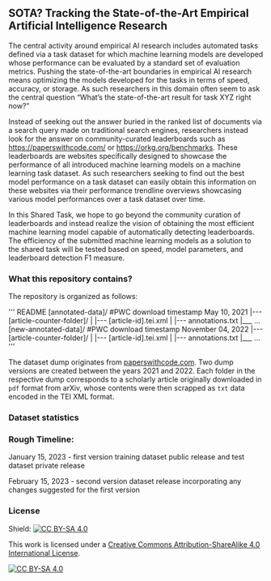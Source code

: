## SOTA? Tracking the State-of-the-Art Empirical Artificial Intelligence Research

The central activity around empirical AI research includes automated tasks defined via a task dataset for which machine learning models are developed whose performance can be evaluated by a standard set of evaluation metrics. Pushing the state-of-the-art boundaries in empirical AI research means optimizing the models developed for the tasks in terms of speed, accuracy, or storage. As such researchers in this domain often seem to ask the central question “What’s the state-of-the-art result for task XYZ right now?” 


Instead of seeking out the answer buried in the ranked list of documents via a search query made on traditional search engines, researchers instead look for the answer on community-curated leaderboards such as https://paperswithcode.com/ or https://orkg.org/benchmarks. These leaderboards are websites specifically designed to showcase the performance of all introduced machine learning models on a machine learning task dataset. As such researchers seeking to find out the best model performance on a task dataset can easily obtain this information on these websites via their performance trendline overviews showcasing various model performances over a task dataset over time.


In this Shared Task, we hope to go beyond the community curation of leaderboards and instead  realize the vision of obtaining the most efficient machine learning model capable of automatically detecting leaderboards. The efficiency of the submitted machine learning models as a solution to the shared task will be tested based on speed, model parameters, and leaderboard detection F1 measure.


### What this repository contains?

The repository is organized as follows:

'''
README
[annotated-data]/				#PWC download timestamp May 10, 2021
     |--- [article-counter-folder]/
	 |    |--- [article-id].tei.xml
	 |    |--- annotations.txt
	 |___ ...
[new-annotated-data]/			#PWC download timestamp November 04, 2022
     |--- [article-counter-folder]/
	 |    |--- [article-id].tei.xml
	 |    |--- annotations.txt
	 |___ ...
'''

The dataset dump originates from [paperswithcode.com](https://paperswithcode.com/).
Two dump versions are created between the years 2021 and 2022.
Each folder in the respective dump corresponds to a scholarly article
originally downloaded in `pdf` format from arXiv, whose contents were then
scrapped as `txt` data encoded in the TEI XML format.


### Dataset statistics


### Rough Timeline:

January 15, 2023 - first version training dataset public release and test dataset private release

February 15, 2023 - second version dataset release incorporating any changes suggested for the first version

### License

Shield: [![CC BY-SA 4.0][cc-by-sa-shield]][cc-by-sa]

This work is licensed under a
[Creative Commons Attribution-ShareAlike 4.0 International License][cc-by-sa].

[![CC BY-SA 4.0][cc-by-sa-image]][cc-by-sa]

[cc-by-sa]: http://creativecommons.org/licenses/by-sa/4.0/
[cc-by-sa-image]: https://licensebuttons.net/l/by-sa/4.0/88x31.png
[cc-by-sa-shield]: https://img.shields.io/badge/License-CC%20BY--SA%204.0-lightgrey.svg
